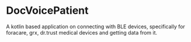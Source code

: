 # DocVoicePatient
A kotlin based application on connecting with BLE devices, specifically for foracare, grx, dr.trust medical devices and getting data from it.

